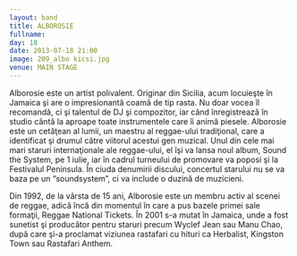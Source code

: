 ```yaml
---
layout: band
title: ALBOROSIE
fullname: 
day: 18
date: 2013-07-18 21:00
image: 209_albo kicsi.jpg
venue: MAIN STAGE
---
```


Alborosie este un artist polivalent. Originar din Sicilia, acum locuieşte în Jamaica şi are o impresionantă coamă de tip rasta. Nu doar vocea îl recomandă, ci şi talentul de DJ şi compozitor, iar când înregistrează în studio cântă la aproape toate instrumentele care îi animă piesele. Alborosie este un cetăţean al lumii, un maestru al reggae-ului tradiţional, care a identificat şi drumul către viitorul acestui gen muzical. Unul din cele mai mari staruri internaţionale ale reggae-ului, el îşi va lansa noul album, Sound the System, pe 1 iulie, iar în cadrul turneului de promovare va poposi şi la Festivalul Peninsula. În ciuda denumirii discului, concertul starului nu se va baza pe un “soundsystem”, ci va include o duzină de muzicieni.

Din 1992, de la vârsta de 15 ani, Alborosie este un membru activ al scenei de reggae, adică încă din momentul în care a pus bazele primei sale formaţii, Reggae National Tickets. În 2001 s-a mutat în Jamaica, unde a fost sunetist şi producător pentru staruri precum Wyclef Jean sau Manu Chao, după care şi-a proclamat viziunea rastafari cu hituri ca Herbalist, Kingston Town sau Rastafari Anthem.
